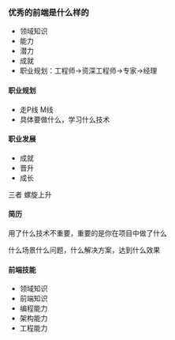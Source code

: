 ### 优秀的前端是什么样的
- 领域知识
- 能力
- 潜力
- 成就
- 职业规划：工程师->资深工程师->专家->经理

#### 职业规划
- 走P线 M线
- 具体要做什么，学习什么技术

#### 职业发展
- 成就
- 晋升
- 成长

三者 螺旋上升

#### 简历
用了什么技术不重要，重要的是你在项目中做了什么

什么场景什么问题，什么解决方案，达到什么效果

#### 前端技能
- 领域知识
- 前端知识
- 编程能力
- 架构能力
- 工程能力
